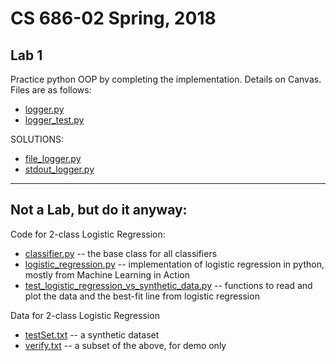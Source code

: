 # CS 686-02 Spring, 2018

## Lab 1

Practice python OOP by completing the implementation. Details on Canvas. Files are as follows:

* [logger.py](https://github.com/mbaybay/cs686-2018-01/blob/master/logger.py)
* [logger_test.py](https://github.com/mbaybay/cs686-2018-01/blob/master/logger.py)

SOLUTIONS:
* [file_logger.py](https://github.com/mbaybay/cs686-2018-01/blob/master/file_logger.py)
* [stdout_logger.py](https://github.com/mbaybay/cs686-2018-01/blob/master/stdout_logger.py)

---

## Not a Lab, but do it anyway:

Code for 2-class Logistic Regression:

* [classifier.py](https://github.com/mbaybay/cs686-2018-01/blob/master/classifier.py) -- the base class for all classifiers
* [logistic_regression.py](https://github.com/mbaybay/cs686-2018-01/blob/master/logistic_regression.py) -- implementation of logistic regression in python, mostly from Machine Learning in Action
* [test_logistic_regression_vs_synthetic_data.py](https://github.com/mbaybay/cs686-2018-01/blob/master/test_logistic_vs_synthetic_data.py) -- functions to read and plot the data and the best-fit line from logistic regression

Data for 2-class Logistic Regression

* [testSet.txt](https://github.com/pbharrin/machinelearninginaction/blob/master/Ch05/testSet.txt) -- a synthetic dataset
* [verify.txt](https://github.com/dbrizan/cs686-2018-01/blob/master/verify.txt) -- a subset of the above, for demo only

